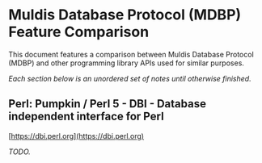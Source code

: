 # Muldis Database Protocol (MDBP) Feature Comparison

This document features a comparison between Muldis Database Protocol (MDBP)
and other programming library APIs used for similar purposes.

*Each section below is an unordered set of notes until otherwise finished.*

## Perl: Pumpkin / Perl 5 - DBI - Database independent interface for Perl

[https://dbi.perl.org](https://dbi.perl.org)

*TODO.*
